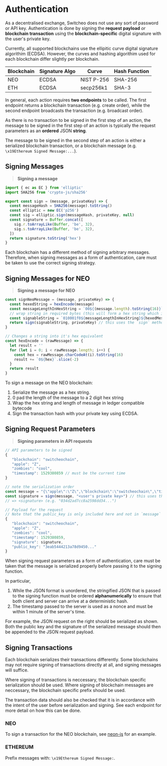 # Authentication

As a decentralised exchange, Switcheo does not use any sort of password or API key.
Authentication is done by signing the **request payload** _or_ **blockchain transaction** using the **blockchain-specific**
digital signature with the user's private key.

Currently, all supported blockchains use the ellipitic curve digital signature algorithim (ECDSA). However, the curves
and hashing algorithim used for each blockchain differ slightly per blockchain.

| Blockchain | Signature Algo | Curve       | Hash Function |
| ---------- | -------------- | -----       | ------------- |
| NEO        | ECDSA          | NIST P-256  | SHA-256       |
| ETH        | ECDSA          | secp256k1   | SHA-3         |

In general, each action requires **two endpoints** to be called. The first endpoint returns a blockchain transaction (e.g. create order),
  while the second endpoint broadcasts the transaction (e.g. broadcast order).

As there is no transaction to be signed in the first step of an action, the message
  to be signed in the first step of an action is typically the request parameters as an **ordered** JSON **string**.

The message to be signed in the second step of an action is either a serialized blockchain transaction, or a blockchain
  message (e.g. `\x19Ethereum Signed Message:...`).


## Signing Messages

> **Signing a message**

```js
import { ec as EC } from 'elliptic'
import SHA256 from 'crypto-js/sha256'

export const sign = (message, privateKey) => {
  const messageHash = SHA256(message).toString()
  const elliptic = new EC('p256')
  const sig = elliptic.sign(messageHash, privateKey, null)
  const signature = Buffer.concat([
    sig.r.toArrayLike(Buffer, 'be', 32),
    sig.s.toArrayLike(Buffer, 'be', 32),
  ])
  return signature.toString('hex')
}
```

Each blockchain has a different method of signing arbitrary messages. Therefore, when signing messages as a form of
authentication, care must be taken to use the correct signing strategy.

## Signing Messages for NEO

> **Signing a message for NEO**

```js
const signNeoMessage = (message, privateKey) => {
  const hexedString = hexEncode(message)
  const messageLengthInHexString = `00${(message.length).toString(16)}`.slice(-2)
  // wrap string in required bytes (this will form a hex string which is also ledger compatible)
  const signableString = `010001f0${messageLengthInHexString}${hexedMessage}0000`
  return sign(signableString, privateKey) // this uses the `sign` method in the "Signing Messages" example
}

// Changes a string into it's hex equivalent
const hexEncode = (rawMessage) => {
  let result = ''
  for (let i = 0; i < rawMessage.length; i++) {
    const hex = rawMessage.charCodeAt(i).toString(16)
    result += `0${hex}`.slice(-2)
  }
  return result
}
```


To sign a message on the NEO blockchain:

1. Serialize the message as a hex string.
2. 0 pad the length of the message to a 2 digit hex string
3. Wrap the hex string and length of message in ledger compatible bytecode
4. Sign the transaction hash with your private key using ECDSA.

## Signing Request Parameters

> **Signing parameters in API requests**

```js
// API parameters to be signed
{
   "blockchain": "switcheochain",
   "apple": "Z",
   "zombies": "cool",
   "timestamp": 1529380859 // must be the current time
}

// note the serialization order
const message = "{\"apple\":\"Z\",\"blockchain\":\"switcheochain\",\"timestamp\":1529380859,\"zombies\":\"cool\"}"
const signature = sign(message, "<user's private key>") // this uses the `sign` method in the "Signing Messages" example
// => <signature> (e.g. "034d2ad7cc8a2598dd34...")

// Payload for the request
// Note that the public_key is only included here and not in `message`
{
   "blockchain": "switcheochain",
   "apple": "Z",
   "zombies": "cool",
   "timestamp": 1529380859,
   "signature": signature,
   "public_key": "3eab5444213a78d9450..."
}
```

When signing request parameters as a form of authentication, care must be taken that the message is serialized properly
before passing it to the signing function.

In particular,

1. While the JSON format is unordered, the stringified JSON that is passed to the signing function must be ordered **alphanumerically**
to ensure that both client and server can arrive at a deterministic hash.
2. The timestamp passed to the server is used as a nonce and must be within 1 minute of the server's time.

For example, the JSON request on the right should be serialized as shown. Both the public key and the signature of the
 serialized message should then be appended to the JSON request payload.

## Signing Transactions

Each blockchain serializes their transactions differently. Some blockchains may not require signing of transactions directly at all,
  and signing messages will suffice.

Where signing of transactions is neccessary, the blockchain specific serialization should be used. Where signing of blockchain
  messages are neccessary, the blockchain specific prefix should be used.

The transaction data should also be checked that it is in accordance with the intent of the user before
  serialization and signing. See each endpoint for more detail on how this can be done.

### NEO

To sign a transaction for the NEO blockchain, see [neon-js](https://github.com/CityOfZion/neon-js/blob/master/docs/api-transactions.md)
for an example.

### ETHEREUM

Prefix messages with: `\x19Ethereum Signed Message:`.
